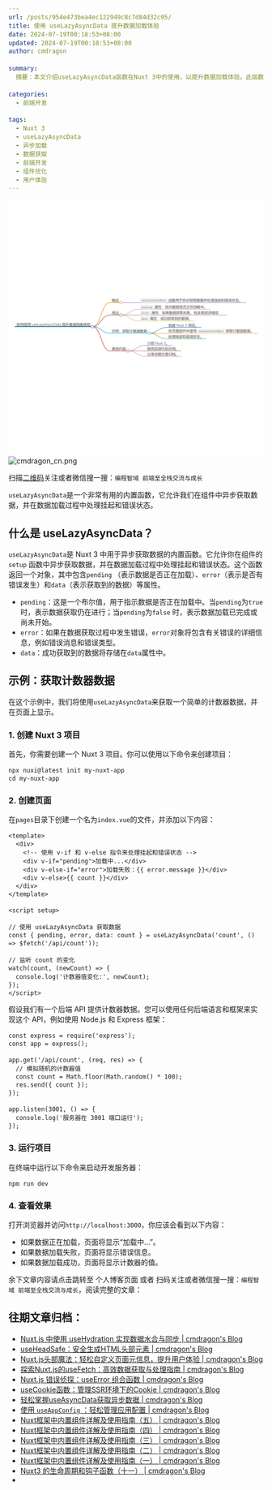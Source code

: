 ```yaml
---
url: /posts/954e473bea4ec122949c8c7d84d32c95/
title: 使用 useLazyAsyncData 提升数据加载体验
date: 2024-07-19T00:18:53+08:00
updated: 2024-07-19T00:18:53+08:00
author: cmdragon

summary:
  摘要：本文介绍useLazyAsyncData函数在Nuxt 3中的使用，以提升数据加载体验。此函数支持异步获取数据并在组件中处理挂起与错误状态，通过pending、error和data属性实现动态加载反馈。示例展示了如何创建Nuxt 3项目并利用该函数获取计数器数据，包括前端代码实现及简易后端模拟。

categories:
  - 前端开发

tags:
  - Nuxt 3
  - useLazyAsyncData
  - 异步加载
  - 数据获取
  - 前端开发
  - 组件优化
  - 用户体验
---
```


<img src="/images/2024_07_19 14_15_22.png" title="2024_07_19 14_15_22.png" alt="2024_07_19 14_15_22.png"/>

<img src="https://api2.cmdragon.cn/upload/cmder/20250304_012821924.jpg" title="cmdragon_cn.png" alt="cmdragon_cn.png"/>


扫描[二维码](https://api2.cmdragon.cn/upload/cmder/20250304_012821924.jpg)关注或者微信搜一搜：`编程智域 前端至全栈交流与成长`

`useLazyAsyncData`是一个非常有用的内置函数，它允许我们在组件中异步获取数据，并在数据加载过程中处理挂起和错误状态。

## 什么是 useLazyAsyncData？

`useLazyAsyncData`是 Nuxt 3 中用于异步获取数据的内置函数。它允许你在组件的`setup`
函数中异步获取数据，并在数据加载过程中处理挂起和错误状态。这个函数返回一个对象，其中包含`pending`
（表示数据是否正在加载）、`error`（表示是否有错误发生）和`data`（表示获取到的数据）等属性。

- `pending`：这是一个布尔值，用于指示数据是否正在加载中。当`pending`为`true`时，表示数据获取仍在进行；当`pending`为`false`
  时，表示数据加载已完成或尚未开始。
- `error`：如果在数据获取过程中发生错误，`error`对象将包含有关错误的详细信息，例如错误消息和错误类型。
- `data`：成功获取到的数据将存储在`data`属性中。

## 示例：获取计数器数据

在这个示例中，我们将使用`useLazyAsyncData`来获取一个简单的计数器数据，并在页面上显示。

### 1. 创建 Nuxt 3 项目

首先，你需要创建一个 Nuxt 3 项目。你可以使用以下命令来创建项目：

```
npx nuxi@latest init my-nuxt-app
cd my-nuxt-app

```

### 2. 创建页面

在`pages`目录下创建一个名为`index.vue`的文件，并添加以下内容：

```
<template>
  <div>
    <!-- 使用 v-if 和 v-else 指令来处理挂起和错误状态 -->
    <div v-if="pending">加载中...</div>
    <div v-else-if="error">加载失败：{{ error.message }}</div>
    <div v-else>{{ count }}</div>
  </div>
</template>

<script setup>

// 使用 useLazyAsyncData 获取数据
const { pending, error, data: count } = useLazyAsyncData('count', () => $fetch('/api/count'));

// 监听 count 的变化
watch(count, (newCount) => {
  console.log('计数器值变化:', newCount);
});
</script>
```

假设我们有一个后端 API 提供计数器数据。您可以使用任何后端语言和框架来实现这个 API，例如使用 Node.js 和 Express 框架：

```
const express = require('express');
const app = express();

app.get('/api/count', (req, res) => {
  // 模拟随机的计数器值
  const count = Math.floor(Math.random() * 100);
  res.send({ count });
});

app.listen(3001, () => {
  console.log('服务器在 3001 端口运行');
});
```

### 3. 运行项目

在终端中运行以下命令来启动开发服务器：

```
npm run dev

```

### 4. 查看效果

打开浏览器并访问`http://localhost:3000`，你应该会看到以下内容：

- 如果数据正在加载，页面将显示“加载中...”。
- 如果数据加载失败，页面将显示错误信息。
- 如果数据加载成功，页面将显示计数器的值。

余下文章内容请点击跳转至 个人博客页面 或者 扫码关注或者微信搜一搜：`编程智域 前端至全栈交流与成长`，阅读完整的文章：

## 往期文章归档：

- [Nuxt.js 中使用 useHydration 实现数据水合与同步 | cmdragon's Blog](https://blog.cmdragon.cn/posts/c7ddeca4690387e7e08c83e6c482a576/)
- [useHeadSafe：安全生成HTML头部元素 | cmdragon's Blog](https://blog.cmdragon.cn/posts/a1ca5111c82292bda5de4994f537d6f8/)
- [Nuxt.js头部魔法：轻松自定义页面元信息，提升用户体验 | cmdragon's Blog](https://blog.cmdragon.cn/posts/d5370e880eaec9085a153caba4961676/)
- [探索Nuxt.js的useFetch：高效数据获取与处理指南 | cmdragon's Blog](https://blog.cmdragon.cn/posts/29ff9113e98725ee69fa0148a47ae735/)
- [Nuxt.js 错误侦探：useError 组合函数 | cmdragon's Blog](https://blog.cmdragon.cn/posts/b73679558bc672550fbbb72ae295fdf5/)
- [useCookie函数：管理SSR环境下的Cookie | cmdragon's Blog](https://blog.cmdragon.cn/posts/cd361e1a7930614f1aaf46ad35b28958/)
- [轻松掌握useAsyncData获取异步数据 | cmdragon's Blog](https://blog.cmdragon.cn/posts/e1b1c62b5975f8ebfa61adc507591cf7/)
- [使用 `useAppConfig` ：轻松管理应用配置 | cmdragon's Blog](https://blog.cmdragon.cn/posts/9e044d4b53eab6a1bec49bb86b4c856c/)
- [Nuxt框架中内置组件详解及使用指南（五） | cmdragon's Blog](https://blog.cmdragon.cn/posts/ff42c6a570627402dbbdd82adbb2ed2a/)
- [Nuxt框架中内置组件详解及使用指南（四） | cmdragon's Blog](https://blog.cmdragon.cn/posts/9032c61e840462c63717de392173b4f5/)
- [Nuxt框架中内置组件详解及使用指南（三） | cmdragon's Blog](https://blog.cmdragon.cn/posts/7ef2264218c32c7cf7f16dfa7cabd2ce/)
- [Nuxt框架中内置组件详解及使用指南（二） | cmdragon's Blog](https://blog.cmdragon.cn/posts/658c8df0cd7e59fe7606507b14b2c37c/)
- [Nuxt框架中内置组件详解及使用指南（一） | cmdragon's Blog](https://blog.cmdragon.cn/posts/214c7ef07a7b90e1787f10ea626320e3/)
- [Nuxt3 的生命周期和钩子函数（十一） | cmdragon's Blog](https://blog.cmdragon.cn/posts/4807b70f6729c39ff090d7e8ac1e2f6d/)
- 

